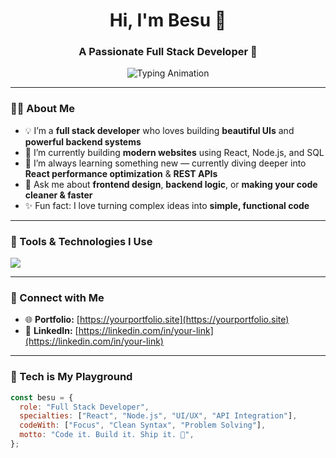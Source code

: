 <h1 align="center">Hi, I'm Besu 👋</h1>
<h3 align="center">A Passionate Full Stack Developer 🚀</h3>

<!-- 👇 Typing effect with softer blue and better font -->
<p align="center">
  <img src="https://readme-typing-svg.demolab.com?font=Fira+Code&weight=500&size=22&pause=1000&color=5FBFF9&center=true&vCenter=true&width=500&lines=Building+cool+frontend+apps+with+React.;Writing+clean+and+scalable+JavaScript.;Always+learning+%26+building+awesome+things." alt="Typing Animation" />
</p>

---

### 👨‍💻 About Me  
- 💡 I’m a **full stack developer** who loves building **beautiful UIs** and **powerful backend systems**
- 🔭 I’m currently building **modern websites** using React, Node.js, and SQL
- 🌱 I’m always learning something new — currently diving deeper into **React performance optimization** & **REST APIs**
- 💬 Ask me about **frontend design**, **backend logic**, or **making your code cleaner & faster**
- ✨ Fun fact: I love turning complex ideas into **simple, functional code**

---

### 🧰 Tools & Technologies I Use

<p>
  <img src="https://skillicons.dev/icons?i=html,css,js,react,nodejs,express,mysql,tailwind,vscode,github,figma" />
</p>

---

### 🔗 Connect with Me

- 🌐 **Portfolio:** [https://yourportfolio.site](https://yourportfolio.site)  
- 💼 **LinkedIn:** [https://linkedin.com/in/your-link](https://linkedin.com/in/your-link)

---

### 🧠 Tech is My Playground

```js
const besu = {
  role: "Full Stack Developer",
  specialties: ["React", "Node.js", "UI/UX", "API Integration"],
  codeWith: ["Focus", "Clean Syntax", "Problem Solving"],
  motto: "Code it. Build it. Ship it. 🚀",
};
